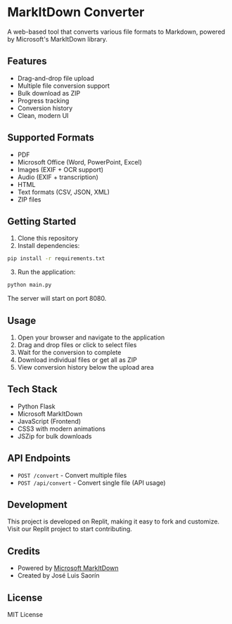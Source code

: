
# MarkItDown Converter

A web-based tool that converts various file formats to Markdown, powered by Microsoft's MarkItDown library.

## Features

- Drag-and-drop file upload
- Multiple file conversion support
- Bulk download as ZIP
- Progress tracking
- Conversion history
- Clean, modern UI

## Supported Formats

- PDF
- Microsoft Office (Word, PowerPoint, Excel)
- Images (EXIF + OCR support)
- Audio (EXIF + transcription)
- HTML
- Text formats (CSV, JSON, XML)
- ZIP files

## Getting Started

1. Clone this repository
2. Install dependencies:
```bash
pip install -r requirements.txt
```
3. Run the application:
```bash
python main.py
```

The server will start on port 8080.

## Usage

1. Open your browser and navigate to the application
2. Drag and drop files or click to select files
3. Wait for the conversion to complete
4. Download individual files or get all as ZIP
5. View conversion history below the upload area

## Tech Stack

- Python Flask
- Microsoft MarkItDown
- JavaScript (Frontend)
- CSS3 with modern animations
- JSZip for bulk downloads

## API Endpoints

- `POST /convert` - Convert multiple files
- `POST /api/convert` - Convert single file (API usage)

## Development

This project is developed on Replit, making it easy to fork and customize. Visit our Replit project to start contributing.

## Credits

- Powered by [Microsoft MarkItDown](https://github.com/microsoft/markitdown)
- Created by José Luis Saorín

## License

MIT License
